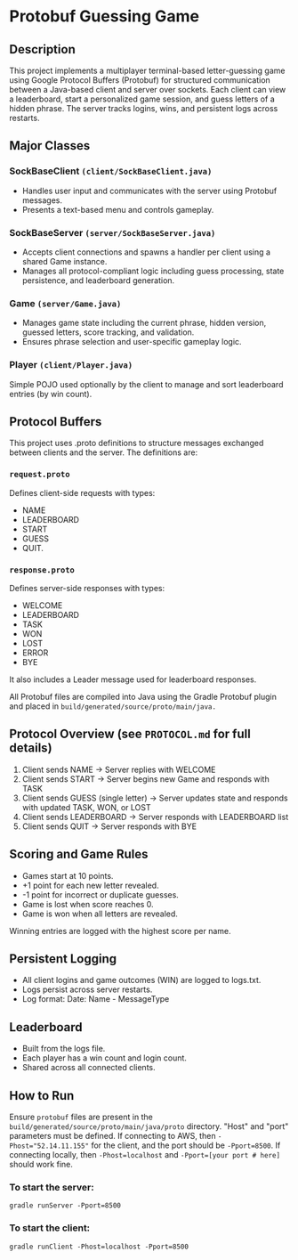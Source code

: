 # Protobuf Guessing Game
## Description
This project implements a multiplayer terminal-based letter-guessing game using Google Protocol Buffers (Protobuf) for structured communication between a Java-based client and server over sockets. Each client can view a leaderboard, start a personalized game session, and guess letters of a hidden phrase. The server tracks logins, wins, and persistent logs across restarts.

## Major Classes
### SockBaseClient ```(client/SockBaseClient.java)```
- Handles user input and communicates with the server using Protobuf messages. 
- Presents a text-based menu and controls gameplay.

### SockBaseServer ```(server/SockBaseServer.java)```
- Accepts client connections and spawns a handler per client using a shared Game instance. 
- Manages all protocol-compliant logic including guess processing, state persistence, and leaderboard generation.

### Game ```(server/Game.java)```
- Manages game state including the current phrase, hidden version, guessed letters, score tracking, and validation. 
- Ensures phrase selection and user-specific gameplay logic.

### Player ```(client/Player.java)```
Simple POJO used optionally by the client to manage and sort leaderboard entries (by win count).

## Protocol Buffers
This project uses .proto definitions to structure messages exchanged between clients and the server. The definitions are:

### ```request.proto```
Defines client-side requests with types: 
- NAME
- LEADERBOARD
- START
- GUESS
- QUIT.

### ```response.proto```
Defines server-side responses with types: 
- WELCOME
- LEADERBOARD
- TASK
- WON
- LOST
- ERROR
- BYE 

It also includes a Leader message used for leaderboard responses.

All Protobuf files are compiled into Java using the Gradle Protobuf plugin and placed in ```build/generated/source/proto/main/java.```

## Protocol Overview (see ```PROTOCOL.md``` for full details)
1. Client sends NAME → Server replies with WELCOME 
2. Client sends START → Server begins new Game and responds with TASK 
3. Client sends GUESS (single letter) → Server updates state and responds with updated TASK, WON, or LOST 
4. Client sends LEADERBOARD → Server responds with LEADERBOARD list 
5. Client sends QUIT → Server responds with BYE

## Scoring and Game Rules
- Games start at 10 points. 
- +1 point for each new letter revealed. 
- -1 point for incorrect or duplicate guesses. 
- Game is lost when score reaches 0. 
- Game is won when all letters are revealed.

Winning entries are logged with the highest score per name.

## Persistent Logging
- All client logins and game outcomes (WIN) are logged to logs.txt. 
- Logs persist across server restarts. 
- Log format: Date: Name - MessageType

## Leaderboard
- Built from the logs file. 
- Each player has a win count and login count. 
- Shared across all connected clients.

## How to Run
Ensure ``protobuf`` files are present in the ``build/generated/source/proto/main/java/proto`` directory. "Host" and "port" parameters must be defined.
If connecting to AWS, then ```-Phost="52.14.11.155"``` for the client, and the port should be ```-Pport=8500```.
If connecting locally, then ```-Phost=localhost``` and ```-Pport=[your port # here]``` should work fine.

### To start the server:
```
gradle runServer -Pport=8500
```

### To start the client:
```
gradle runClient -Phost=localhost -Pport=8500
```